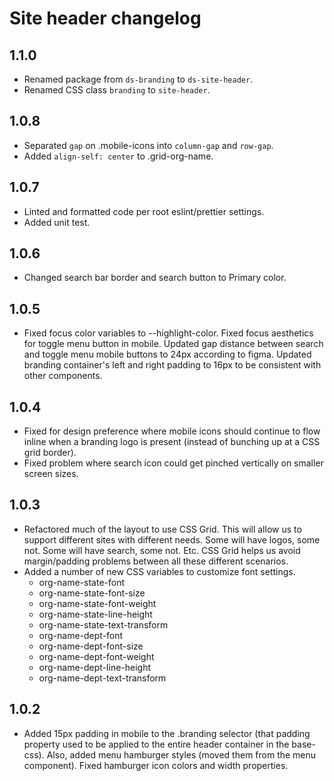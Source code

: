 # Site header changelog

## 1.1.0
* Renamed package from `ds-branding` to `ds-site-header`.
* Renamed CSS class `branding` to `site-header`.

## 1.0.8
* Separated `gap` on .mobile-icons into `column-gap` and `row-gap`.
* Added `align-self: center` to .grid-org-name.

## 1.0.7
* Linted and formatted code per root eslint/prettier settings.
* Added unit test.

## 1.0.6
* Changed search bar border and search button to Primary color.

## 1.0.5
* Fixed focus color variables to --highlight-color. Fixed focus aesthetics for toggle menu button in mobile. Updated gap distance between search and toggle menu mobile buttons to 24px according to figma. Updated branding container's left and right padding to 16px to be consistent with other components.

## 1.0.4
* Fixed for design preference where mobile icons should continue to flow inline when a branding logo is present (instead of bunching up at a CSS grid border).
* Fixed problem where search icon could get pinched vertically on smaller screen sizes.

## 1.0.3
* Refactored much of the layout to use CSS Grid. This will allow us to support different sites with different needs. Some will have logos, some not. Some will have search, some not. Etc. CSS Grid helps us avoid margin/padding problems between all these different scenarios.
* Added a number of new CSS variables to customize font settings.
    * org-name-state-font
    * org-name-state-font-size
    * org-name-state-font-weight
    * org-name-state-line-height
    * org-name-state-text-transform
    * org-name-dept-font
    * org-name-dept-font-size
    * org-name-dept-font-weight
    * org-name-dept-line-height
    * org-name-dept-text-transform

## 1.0.2
* Added 15px padding in mobile to the .branding selector (that padding property used to be applied to the entire header container in the base-css). Also, added menu hamburger styles (moved them from the menu component). Fixed hamburger icon colors and width properties.
